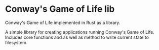# Conway's Game of Life lib

Conway's Game of Life implemented in Rust as a library.

A simple library for creating applications running Conway's Game of Life.
Includes core functions and as well as method to write current state to filesystem.
